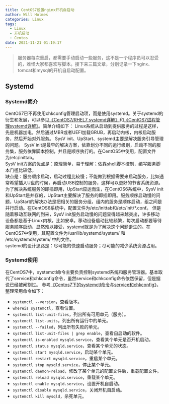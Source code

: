 ```yaml
---
title: CentOS7设置nginx开机自启动
author: Will Holmes
categories: Linux
tags:
  - Linux
  - 开机启动
  - Centos
date: 2021-11-21 01:19:17
---
```



> 服务器每次重启，都需要手动启动一些服务，这不是一个程序员可以忍受的，难怪大家都喜欢写脚本。接下来三篇文章，分别记录一下nginx、tomcat和mysql的开机自启动配置。

## Systemd

### Systemd简介
CentOS7已不再使用chkconfig管理启动项，而是使用systemd。关于systemd的衍生和发展，可以参见[《CentOS7/RHEL7 systemd详解》](https://www.linuxidc.com/Linux/2015-04/115937.htm)和[《CentOS7进程管理systemd详解》](https://www.linuxidc.com/Linux/2016-09/135464.htm)。简单介绍如下：
Linux系统从启动到提供服务的过程是这样，先是机器加电，然后通过MBR或者UEFI加载GRUB，再启动内核，内核启动服务，然后开始对外服务。
SysV init、UpStart、systemd主要是解决服务引导管理的问题。
SysV init是最早的解决方案，依靠划分不同的运行级别，启动不同的服务集，服务依靠脚本控制，并且是顺序执行的。在CentOS5中使用，配置文件为/etc/inittab。  
SysV init方案的优点是：原理简单，易于理解；依靠shell脚本控制，编写服务脚本门槛比较低。  
缺点是：服务顺序启动，启动过程比较慢；不能做到根据需要来启动服务，比如通常希望插入U盘的时候，再启动USB控制的服务，这样可以更好的节省系统资源。
为了解决系统服务的即插即用，UpStart应运而生，在CentOS6系统中，SysV init和UpStart是并存的，UpStart主要解决了服务的即插即用。服务顺序启动慢的问题，UpStart的解决办法是把相关的服务分组，组内的服务是顺序启动，组之间是并行启动。在CentOS6系统中，配置文件为/etc/inittab和/etc/init/*.conf。
但是随着移动互联网的到来，SysV init服务启动慢的问题显得越来越突出，许多移动设备都是基于Linux内核，比如安卓。移动设备启动比较频繁，每次启动都要等待服务顺序启动，显然难以接受，systemd就是为了解决这个问题诞生的。在CentOS7中使用，其配置文件为/usr/lib/systemd/system/ 和 /etc/systemd/system/ 中的文件。  
systemd的设计思路是：尽可能的快速启动服务；尽可能的减少系统资源占用。

### Systemd使用
在CentOS7中，systemctl命令主要负责控制systemd系统和服务管理器。基本取代了service和chkconfig命令，虽然service和chkconfig命令依然保留，但是据说已经被阉割过。
参考[《Centos7下的systemctl命令与service和chkconfig》](https://blog.csdn.net/cds86333774/article/details/51165361)，整理常用命令如下：
* `systemctl --version`，查看版本。
* `whereis systemctl`，查看位置。
* `systemctl list-unit-files`，列出所有可用单元（服务）。
* `systemctl list-units`，列出所有运行中的单元。
* `systemctl --failed`，列出所有失败的单元。
* `systemctl list-unit-files | grep enable`，查看自启动的软件。
* `systemctl is-enabled mysqld.service`，查看某个单元是否开机启动。
* `systemctl status mysqld.service`，查看某个单元的状态。
* `systemctl start mysqld.service`，启动某个单元。
* `systemctl restart mysqld.service`，重启某个单元。
* `systemctl stop mysqld.service`，停止某个单元。
* `systemctl daemon-reload`，修改了某个单元的配置文件后，重载配置文件。
* `systemctl reload mysqld.service`，重载某个单元。
* `systemctl enable mysqld.service`，设置开机自启动。
* `systemctl disable mysqld.service`，关闭开机自启动。
* `systemctl kill mysqld`，杀死单元。
